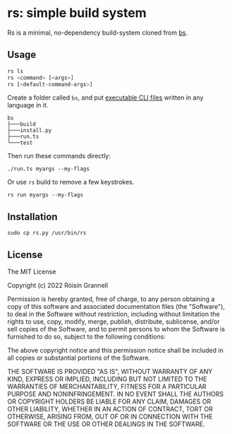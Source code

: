 # rs: simple build system

Rs is a minimal, no-dependency build-system cloned from [bs](https://github.com/labaneilers/bs).

## Usage

```sh
rs ls
rs <command> [<args>]
rs [<default-command-args>]
```

Create a folder called `bs`, and put [executable CLI files](https://unix.stackexchange.com/questions/291217/what-does-the-argument-x-means-in-unix-regarding-permissions) written in any language in it.

```
bs
├───build
├───install.py
├───run.ts
└───test
```

Then run these commands directly:

`./run.ts myargs --my-flags`

Or use `rs` build to remove a few keystrokes.

`rs run myargs --my-flags`

## Installation

```
sudo cp rs.py /usr/bin/rs
```

## License

The MIT License

Copyright (c) 2022 Róisín Grannell

Permission is hereby granted, free of charge, to any person obtaining a copy of this software and associated documentation files (the "Software"), to deal in the Software without restriction, including without limitation the rights to use, copy, modify, merge, publish, distribute, sublicense, and/or sell copies of the Software, and to permit persons to whom the Software is furnished to do so, subject to the following conditions:

The above copyright notice and this permission notice shall be included in all copies or substantial portions of the Software.

THE SOFTWARE IS PROVIDED "AS IS", WITHOUT WARRANTY OF ANY KIND, EXPRESS OR IMPLIED, INCLUDING BUT NOT LIMITED TO THE WARRANTIES OF MERCHANTABILITY, FITNESS FOR A PARTICULAR PURPOSE AND NONINFRINGEMENT. IN NO EVENT SHALL THE AUTHORS OR COPYRIGHT HOLDERS BE LIABLE FOR ANY CLAIM, DAMAGES OR OTHER LIABILITY, WHETHER IN AN ACTION OF CONTRACT, TORT OR OTHERWISE, ARISING FROM, OUT OF OR IN CONNECTION WITH THE SOFTWARE OR THE USE OR OTHER DEALINGS IN THE SOFTWARE.
